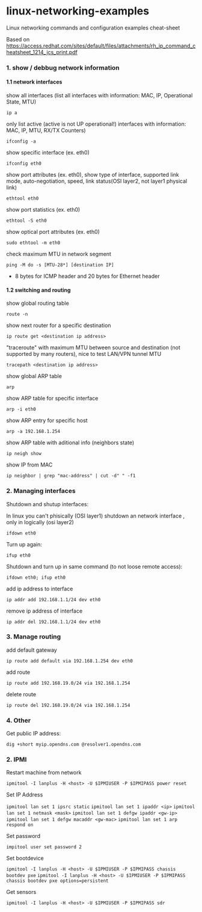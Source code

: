 # linux-networking-examples
Linux networking commands and configuration examples cheat-sheet

Based on https://access.redhat.com/sites/default/files/attachments/rh_ip_command_cheatsheet_1214_jcs_print.pdf

### 1. show / debbug network information

#### 1.1 network interfaces

show all interfaces (list all interfaces with information: MAC, IP, Operational State, MTU) 

```ip a``` 

only list active (active is not UP operational!) interfaces with information: MAC, IP, MTU, RX/TX Counters)

```ifconfig -a```

show specific interface (ex. eth0)

```ifconfig eth0``` 

show port attributes (ex. eth0), show type of interface, supported link mode, auto-negotiation, speed, link status(OSI layer2, not layer1 physical link)

```ethtool eth0```

show port statistics (ex. eth0)

```ethtool -S eth0```

show optical port attributes (ex. eth0)

```sudo ethtool -m eth0```

check maximum MTU in network segment

```ping -M do -s [MTU-28*] [destination IP]```

* 8 bytes for ICMP header and 20 bytes for Ethernet header

#### 1.2 switching and routing

show global routing table

```route -n```

show next router for a specific destination

```ip route get <destination ip address>```

"traceroute" with maximum MTU between source and destination (not supported by many routers), nice to test LAN/VPN tunnel MTU 

```tracepath <destination ip address>```

show global ARP table

```arp```

show ARP table for specific interface

```arp -i eth0```

show ARP entry for specific host

```arp -a 192.168.1.254```

show ARP table with aditional info (neighbors state)

```ip neigh show```

show IP from MAC 

```ip neighbor | grep "mac-address" | cut -d" " -f1```

### 2. Managing interfaces

Shutdown and shutup interfaces:

In linux you can't phisically (OSI layer1) shutdown an network interface , only in logically (osi layer2)

```ifdown eth0```

Turn up again:

```ifup eth0```

Shutdown and turn up in same command (to not loose remote access):

```ifdown eth0; ifup eth0```

add ip address to interface

```ip addr add 192.168.1.1/24 dev eth0```

remove ip address of interface

```ip addr del 192.168.1.1/24 dev eth0```

### 3. Manage routing

add default gateway

```ip route add default via 192.168.1.254 dev eth0```

add route 

```ip route add 192.168.19.0/24 via 192.168.1.254```

delete route 

```ip route del 192.168.19.0/24 via 192.168.1.254```

### 4. Other

Get public IP address:

```dig +short myip.opendns.com @resolver1.opendns.com```

### 2. IPMI

Restart machine from network

```ipmitool -I lanplus -H <host> -U $IPMIUSER -P $IPMIPASS power reset```

Set IP Address

```ipmitool lan set 1 ipsrc static``` 
```ipmitool lan set 1 ipaddr <ip>```
```ipmitool lan set 1 netmask <mask>```
```ipmitool lan set 1 defgw ipaddr <gw-ip>```
```ipmitool lan set 1 defgw macaddr <gw-mac>```
```ipmitool lan set 1 arp respond on```

Set password

```impitool user set password 2```

Set bootdevice

```ipmitool -I lanplus -H <host> -U $IPMIUSER -P $IPMIPASS chassis bootdev pxe```
```ipmitool -I lanplus -H <host> -U $IPMIUSER -P $IPMIPASS chassis bootdev pxe options=persistent```

Get sensors

```ipmitool -I lanplus -H <host> -U $IPMIUSER -P $IPMIPASS sdr```


  
